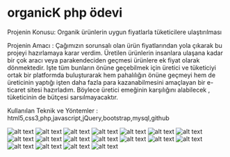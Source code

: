 # organicK php ödevi
Projenin Konusu: 
Organik ürünlerin uygun fiyatlarla tüketicilere ulaştırılması

Projenin Amacı :
Çağımızın sorunsalı olan ürün fiyatlarından yola çıkarak bu projeyi hazırlamaya karar verdim.
Üretilen ürünlerin insanlara ulaşana kadar bir çok aracı veya parakendeciden geçmesi ürünlere ek fiyat olarak dönmektedir.
Işte tüm bunların önüne geçebilmek için üretici ve tüketiciyi ortak bir platformda buluşturarak hem pahalılığın önüne geçmeyi hem de üreticinin yaptığı işten daha fazla para kazanabilmesini amaçlayan bir e-ticaret sitesi hazırladım.
Böylece üretici emeğinin karşılığını alabilecek , tüketicinin de bütçesi sarsılmayacaktır.

Kullanılan Teknik ve Yöntemler :
html5,css3,php,javascript,jQuery,bootstrap,mysql,github

![alt text](https://github.com/cerenurken/odev/blob/master/ekranG%C3%B6r%C3%BCnt%C3%BCleri/anasayfa1.PNG?raw=true)
![alt text](https://github.com/cerenurken/odev/blob/master/ekranG%C3%B6r%C3%BCnt%C3%BCleri/anasayfa2.PNG?raw=true)
![alt text](https://github.com/cerenurken/odev/blob/master/ekranG%C3%B6r%C3%BCnt%C3%BCleri/anasayfa3.PNG?raw=true)
![alt text](https://github.com/cerenurken/odev/blob/master/ekranG%C3%B6r%C3%BCnt%C3%BCleri/anasayfa4.PNG?raw=true)
![alt text](https://github.com/cerenurken/odev/blob/master/ekranG%C3%B6r%C3%BCnt%C3%BCleri/sepet.PNG?raw=true)
![alt text](https://github.com/cerenurken/odev/blob/master/ekranGörüntüleri/siparis.PNG?raw=true)
![alt text](https://github.com/cerenurken/odev/blob/master/ekranG%C3%B6r%C3%BCnt%C3%BCleri/admin-anasayfa.PNG?raw=true)
![alt text](https://github.com/cerenurken/odev/blob/master/ekranG%C3%B6r%C3%BCnt%C3%BCleri/admin-anasayfa2.png?raw=true)
![alt text](https://github.com/cerenurken/odev/blob/master/ekranG%C3%B6r%C3%BCnt%C3%BCleri/musteri.PNG?raw=true)
![alt text](https://github.com/cerenurken/odev/blob/master/ekranG%C3%B6r%C3%BCnt%C3%BCleri/siparis-onay.PNG?raw=true)
![alt text](https://github.com/cerenurken/odev/blob/master/ekranG%C3%B6r%C3%BCnt%C3%BCleri/urun-giris.PNG?raw=true)
![alt text](https://github.com/cerenurken/odev/blob/master/ekranG%C3%B6r%C3%BCnt%C3%BCleri/urun-indirim.PNG?raw=true)
![alt text](https://github.com/cerenurken/odev/blob/master/ekranG%C3%B6r%C3%BCnt%C3%BCleri/urun-guncelle.PNG?raw=true)
![alt text](https://github.com/cerenurken/odev/blob/master/ekranG%C3%B6r%C3%BCnt%C3%BCleri/guncelle-sil.PNG?raw=true)
![alt text](https://github.com/cerenurken/odev/blob/master/ekranG%C3%B6r%C3%BCnt%C3%BCleri/giderle.PNG?raw=true)
![alt text](https://github.com/cerenurken/odev/blob/master/ekranG%C3%B6r%C3%BCnt%C3%BCleri/analiz1.PNG?raw=true)
![alt text](https://github.com/cerenurken/odev/blob/master/ekranG%C3%B6r%C3%BCnt%C3%BCleri/analiz2.PNG?raw=true)
![alt text](https://github.com/cerenurken/odev/blob/master/ekranG%C3%B6r%C3%BCnt%C3%BCleri/veritabani.PNG?raw=true)

